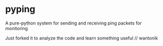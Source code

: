 # pyping
A pure-python system for sending and receiving ping packets for monitoring

Just forked it to analyze the code and learn something useful // wantonik
